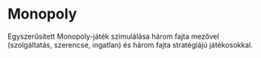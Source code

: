 # Monopoly
Egyszerűsített Monopoly-játék szimulálása három fajta mezővel (szolgáltatás, szerencse, ingatlan) és három fajta stratégiájú játékosokkal.

